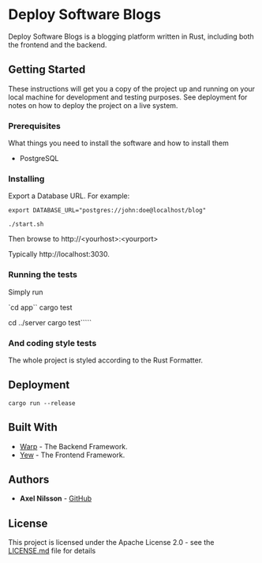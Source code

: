 # Deploy Software Blogs

Deploy Software Blogs is a blogging platform written in Rust, including both the frontend and the backend.

## Getting Started


These instructions will get you a copy of the project up and running on your local machine for development and testing purposes. See deployment for notes on how to deploy the project on a live system.

### Prerequisites


What things you need to install the software and how to install them

* PostgreSQL

### Installing

Export a Database URL. For example:

`export DATABASE_URL="postgres://john:doe@localhost/blog"`

`./start.sh`

Then browse to http://\<yourhost\>:\<yourport\>

Typically http://localhost:3030.

### Running the tests
Simply run

`cd app``
cargo test

cd ../server
cargo test`````

### And coding style tests

The whole project is styled according to the Rust Formatter.

## Deployment
```
cargo run --release
```

## Built With

* [Warp](https://github.com/seanmonstar/warp) - The Backend Framework.
* [Yew](https://yew.rs/) - The Frontend Framework.

## Authors

* **Axel Nilsson** - [GitHub](https://github.com/AxelNilsson)

## License

This project is licensed under the Apache License 2.0 - see the [LICENSE.md](LICENSE.md) file for details

